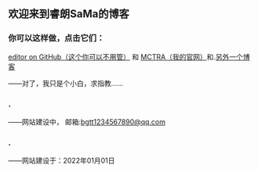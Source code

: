 ## 欢迎来到睿朗SaMa的博客

### 你可以这样做，点击它们：
 [editor on GitHub（这个你可以不用管）](https://github.com/RuiLangSaMa/tra/edit/gh-pages/index.md) 和 [MCTRA（我的官网）](http://mctra.top/)和.[另外一个博客](http://mctra.top/boke)
 
——对了，我只是个小白，求指教......
###  .
——网站建设中， 邮箱:bgtt1234567890@qq.com
###  .
——网站建设于：2022年01月01日


